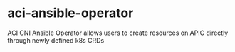 # aci-ansible-operator
ACI CNI Ansible Operator allows users to create resources on APIC directly through newly defined k8s CRDs
